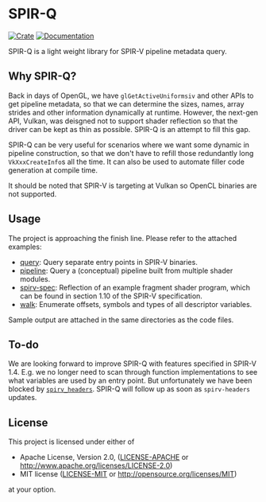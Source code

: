 # SPIR-Q

[![Crate](https://img.shields.io/crates/v/spirq)](https://crates.io/crates/spirq)
[![Documentation](https://docs.rs/spirq/badge.svg)](https://docs.rs/spirq)

SPIR-Q is a light weight library for SPIR-V pipeline metadata query.

## Why SPIR-Q?

Back in days of OpenGL, we have `glGetActiveUniformsiv` and other APIs to get pipeline metadata, so that we can determine the sizes, names, array strides and other information dynamically at runtime. However, the next-gen API, Vulkan, was deisgned not to support shader reflection so that the driver can be kept as thin as possible. SPIR-Q is an attempt to fill this gap.

SPIR-Q can be very useful for scenarios where we want some dynamic in pipeline construction, so that we don't have to refill those redundantly long `VkXxxCreateInfo`s all the time. It can also be used to automate filler code generation at compile time.

It should be noted that SPIR-V is targeting at Vulkan so OpenCL binaries are not supported.

## Usage

The project is approaching the finish line. Please refer to the attached examples:

* [query](examples/query/main.rs): Query separate entry points in SPIR-V binaries.
* [pipeline](examples/pipeline/main.rs): Query a (conceptual) pipeline built from multiple shader modules.
* [spirv-spec](examples/spirv-spec/main.rs): Reflection of an example fragment shader program, which can be found in section 1.10 of the SPIR-V specification.
* [walk](examples/walk/main.rs): Enumerate offsets, symbols and types of all descriptor variables.

Sample output are attached in the same directories as the code files.

## To-do

We are looking forward to improve SPIR-Q with features specified in SPIR-V 1.4. E.g. we no longer need to scan through function implementations to see what variables are used by an entry point. But unfortunately we have been blocked by [`spirv_headers`](https://crates.io/crates/spirv_headers). SPIR-Q will follow up as soon as `spirv-headers` updates.

## License

This project is licensed under either of

* Apache License, Version 2.0, ([LICENSE-APACHE](LICENSE-APACHE) or http://www.apache.org/licenses/LICENSE-2.0)
* MIT license ([LICENSE-MIT](LICENSE-MIT) or http://opensource.org/licenses/MIT)

at your option.

